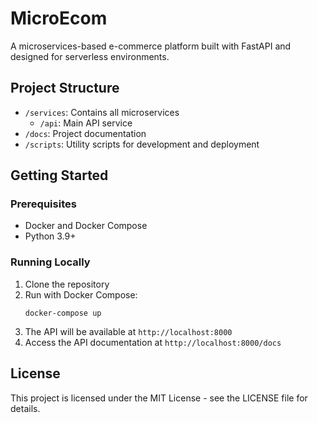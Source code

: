 # MicroEcom

A microservices-based e-commerce platform built with FastAPI and designed for serverless environments.

## Project Structure

- `/services`: Contains all microservices
  - `/api`: Main API service
- `/docs`: Project documentation
- `/scripts`: Utility scripts for development and deployment

## Getting Started

### Prerequisites

- Docker and Docker Compose
- Python 3.9+

### Running Locally

1. Clone the repository
2. Run with Docker Compose:
   ```
   docker-compose up
   ```
3. The API will be available at `http://localhost:8000`
4. Access the API documentation at `http://localhost:8000/docs`

## License

This project is licensed under the MIT License - see the LICENSE file for details. 